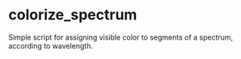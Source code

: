 # colorize_spectrum
Simple script for assigning visible color to segments of a spectrum, according to wavelength.
